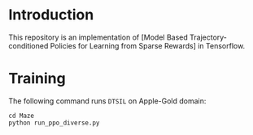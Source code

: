 # Introduction
This repository is an implementation of [Model Based Trajectory-conditioned Policies for Learning from Sparse Rewards] in Tensorflow.

# Training
The following command runs `DTSIL` on Apple-Gold domain:
```
cd Maze
python run_ppo_diverse.py
```

